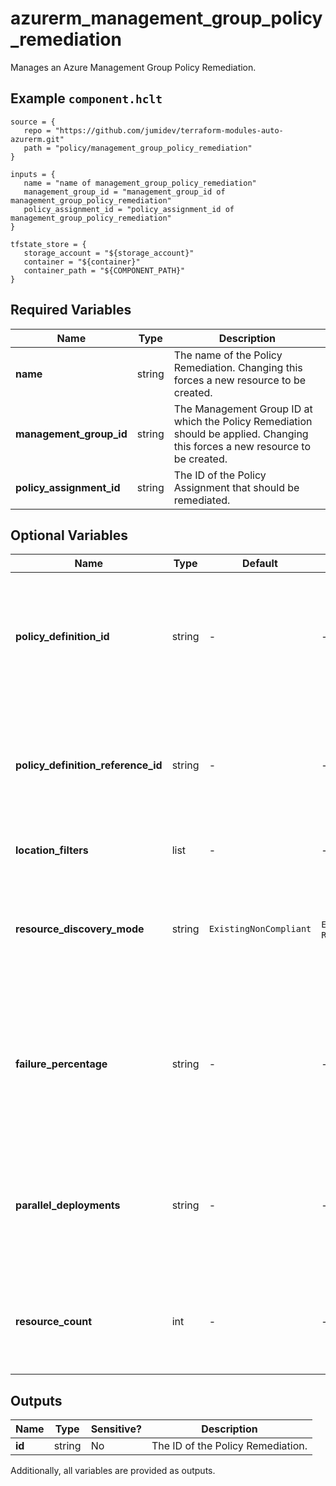 # azurerm_management_group_policy_remediation

Manages an Azure Management Group Policy Remediation.

## Example `component.hclt`

```hcl
source = {
   repo = "https://github.com/jumidev/terraform-modules-auto-azurerm.git" 
   path = "policy/management_group_policy_remediation" 
}

inputs = {
   name = "name of management_group_policy_remediation" 
   management_group_id = "management_group_id of management_group_policy_remediation" 
   policy_assignment_id = "policy_assignment_id of management_group_policy_remediation" 
}

tfstate_store = {
   storage_account = "${storage_account}" 
   container = "${container}" 
   container_path = "${COMPONENT_PATH}" 
}

```

## Required Variables

| Name | Type |  Description |
| ---- | --------- |  ----------- |
| **name** | string |  The name of the Policy Remediation. Changing this forces a new resource to be created. | 
| **management_group_id** | string |  The Management Group ID at which the Policy Remediation should be applied. Changing this forces a new resource to be created. | 
| **policy_assignment_id** | string |  The ID of the Policy Assignment that should be remediated. | 

## Optional Variables

| Name | Type |  Default  |  possible values |  Description |
| ---- | --------- |  ----------- | ----------- | ----------- |
| **policy_definition_id** | string |  -  |  -  |  The unique ID for the policy definition within the policy set definition that should be remediated. Required when the policy assignment being remediated assigns a policy set definition. | 
| **policy_definition_reference_id** | string |  -  |  -  |  The unique ID for the policy definition reference within the policy set definition that should be remediated. Required when the policy assignment being remediated assigns a policy set definition. | 
| **location_filters** | list |  -  |  -  |  A list of the resource locations that will be remediated. | 
| **resource_discovery_mode** | string |  `ExistingNonCompliant`  |  `ExistingNonCompliant`, `ReEvaluateCompliance`  |  The way that resources to remediate are discovered. Possible values are `ExistingNonCompliant`, `ReEvaluateCompliance`. Defaults to `ExistingNonCompliant`. | 
| **failure_percentage** | string |  -  |  -  |  A number between 0.0 to 1.0 representing the percentage failure threshold. The remediation will fail if the percentage of failed remediation operations (i.e. failed deployments) exceeds this threshold. | 
| **parallel_deployments** | string |  -  |  -  |  Determines how many resources to remediate at any given time. Can be used to increase or reduce the pace of the remediation. If not provided, the default parallel deployments value is used. | 
| **resource_count** | int |  -  |  -  |  Determines the max number of resources that can be remediated by the remediation job. If not provided, the default resource count is used. | 



## Outputs

| Name | Type | Sensitive? | Description |
| ---- | ---- | --------- | --------- |
| **id** | string | No  | The ID of the Policy Remediation. | 

Additionally, all variables are provided as outputs.
